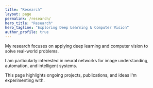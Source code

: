 ```yaml
---
title: "Research"
layout: page
permalink: /research/
hero_title: "Research"
hero_tagline: "Exploring Deep Learning & Computer Vision"
author_profile: true
---
```


My research focuses on applying deep learning and computer vision to solve real-world problems.

I am particularly interested in neural networks for image understanding, automation, and intelligent systems.

This page highlights ongoing projects, publications, and ideas I'm experimenting with.
